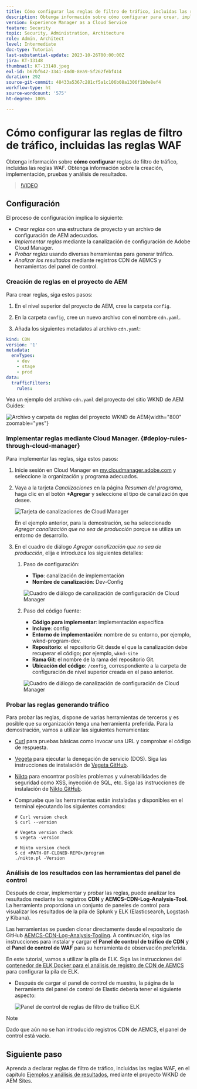 ```yaml
---
title: Cómo configurar las reglas de filtro de tráfico, incluidas las reglas WAF
description: Obtenga información sobre cómo configurar para crear, implementar, probar y analizar los resultados de las reglas de filtro de tráfico, incluidas las reglas WAF.
version: Experience Manager as a Cloud Service
feature: Security
topic: Security, Administration, Architecture
role: Admin, Architect
level: Intermediate
doc-type: Tutorial
last-substantial-update: 2023-10-26T00:00:00Z
jira: KT-13148
thumbnail: KT-13148.jpeg
exl-id: b67bf642-3341-48d0-8ea9-5f262febf414
duration: 292
source-git-commit: 48433a5367c281cf5a1c106b08a1306f1b0e8ef4
workflow-type: ht
source-wordcount: '575'
ht-degree: 100%

---
```


# Cómo configurar las reglas de filtro de tráfico, incluidas las reglas WAF

Obtenga información sobre **cómo configurar** reglas de filtro de tráfico, incluidas las reglas WAF. Obtenga información sobre la creación, implementación, pruebas y análisis de resultados.

>[!VIDEO](https://video.tv.adobe.com/v/3425407?quality=12&learn=on)

## Configuración

El proceso de configuración implica lo siguiente:

- _Crear reglas_ con una estructura de proyecto y un archivo de configuración de AEM adecuados.
- _Implementar reglas_ mediante la canalización de configuración de Adobe Cloud Manager.
- _Probar reglas_ usando diversas herramientas para generar tráfico.
- _Analizar los resultados_ mediante registros CDN de AEMCS y herramientas del panel de control.

### Creación de reglas en el proyecto de AEM

Para crear reglas, siga estos pasos:

1. En el nivel superior del proyecto de AEM, cree la carpeta `config`.

1. En la carpeta `config`, cree un nuevo archivo con el nombre `cdn.yaml`.

1. Añada los siguientes metadatos al archivo `cdn.yaml`:

```yaml
kind: CDN
version: '1'
metadata:
  envTypes:
    - dev
    - stage
    - prod
data:
  trafficFilters:
    rules:
```

Vea un ejemplo del archivo `cdn.yaml` del proyecto del sitio WKND de AEM Guides:

![Archivo y carpeta de reglas del proyecto WKND de AEM](./assets/wknd-rules-file-and-folder.png){width="800" zoomable="yes"}

### Implementar reglas mediante Cloud Manager. {#deploy-rules-through-cloud-manager}

Para implementar las reglas, siga estos pasos:

1. Inicie sesión en Cloud Manager en [my.cloudmanager.adobe.com](https://my.cloudmanager.adobe.com/) y seleccione la organización y programa adecuados.

1. Vaya a la tarjeta _Canalizaciones_ en la página _Resumen del programa_, haga clic en el botón **+Agregar** y seleccione el tipo de canalización que desee.

   ![Tarjeta de canalizaciones de Cloud Manager](./assets/cloud-manager-pipelines-card.png)

   En el ejemplo anterior, para la demostración, se ha seleccionado _Agregar canalización que no sea de producción_ porque se utiliza un entorno de desarrollo.

1. En el cuadro de diálogo _Agregar canalización que no sea de producción_, elija e introduzca los siguientes detalles:

   1. Paso de configuración:

      - **Tipo**: canalización de implementación
      - **Nombre de canalización**: Dev-Config

      ![Cuadro de diálogo de canalización de configuración de Cloud Manager](./assets/cloud-manager-config-pipeline-step1-dialog.png)

   2. Paso del código fuente:

      - **Código para implementar**: implementación específica
      - **Incluye**: config
      - **Entorno de implementación**: nombre de su entorno, por ejemplo, wknd-program-dev.
      - **Repositorio**: el repositorio Git desde el que la canalización debe recuperar el código; por ejemplo, `wknd-site`
      - **Rama Git**: el nombre de la rama del repositorio Git.
      - **Ubicación del código**: `/config`, correspondiente a la carpeta de configuración de nivel superior creada en el paso anterior.

      ![Cuadro de diálogo de canalización de configuración de Cloud Manager](./assets/cloud-manager-config-pipeline-step2-dialog.png)

### Probar las reglas generando tráfico

Para probar las reglas, dispone de varias herramientas de terceros y es posible que su organización tenga una herramienta preferida. Para la demostración, vamos a utilizar las siguientes herramientas:

- [Curl](https://curl.se/) para pruebas básicas como invocar una URL y comprobar el código de respuesta.

- [Vegeta](https://github.com/tsenart/vegeta) para ejecutar la denegación de servicio (DOS). Siga las instrucciones de instalación de [Vegeta GitHub](https://github.com/tsenart/vegeta#install).

- [Nikto]( https://github.com/sullo/nikto/wiki) para encontrar posibles problemas y vulnerabilidades de seguridad como XSS, inyección de SQL, etc. Siga las instrucciones de instalación de [Nikto GitHub]( https://github.com/sullo/nikto).

- Compruebe que las herramientas están instaladas y disponibles en el terminal ejecutando los siguientes comandos:

  ```shell
  # Curl version check
  $ curl --version
  
  # Vegeta version check
  $ vegeta -version
  
  # Nikto version check
  $ cd <PATH-OF-CLONED-REPO>/program
  ./nikto.pl -Version
  ```

### Análisis de los resultados con las herramientas del panel de control

Después de crear, implementar y probar las reglas, puede analizar los resultados mediante los registros **CDN** y **AEMCS-CDN-Log-Analysis-Tool**. La herramienta proporciona un conjunto de paneles de control para visualizar los resultados de la pila de Splunk y ELK (Elasticsearch, Logstash y Kibana).

Las herramientas se pueden clonar directamente desde el repositorio de GitHub [AEMCS-CDN-Log-Analysis-Tooling](https://github.com/adobe/AEMCS-CDN-Log-Analysis-Tooling). A continuación, siga las instrucciones para instalar y cargar el **Panel de control de tráfico de CDN** y el **Panel de control de WAF** para su herramienta de observación preferida.

En este tutorial, vamos a utilizar la pila de ELK. Siga las instrucciones del [contenedor de ELK Docker para el análisis de registro de CDN de AEMCS](https://github.com/adobe/AEMCS-CDN-Log-Analysis-Tooling/blob/main/ELK/README.md) para configurar la pila de ELK.

- Después de cargar el panel de control de muestra, la página de la herramienta del panel de control de Elastic debería tener el siguiente aspecto:

  ![Panel de control de reglas de filtro de tráfico ELK](./assets/elk-dashboard.png)

>[!NOTE]
>
>    Dado que aún no se han introducido registros CDN de AEMCS, el panel de control está vacío.


## Siguiente paso

Aprenda a declarar reglas de filtro de tráfico, incluidas las reglas WAF, en el capítulo [Ejemplos y análisis de resultados](./examples-and-analysis.md), mediante el proyecto WKND de AEM Sites.
